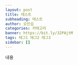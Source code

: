 ```yaml
---
layout: post
title: 테스트
subheading: 테스트
author: 오인섭
categories: 카테고리
banner: https://bit.ly/32PAjtM
tags: 태그1 태그2 태그3
sidebar: []
---
```

내용

